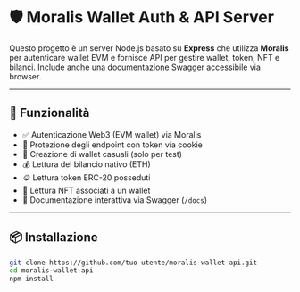 # 🛡️ Moralis Wallet Auth & API Server

Questo progetto è un server Node.js basato su **Express** che utilizza **Moralis** per autenticare wallet EVM e fornisce API per gestire wallet, token, NFT e bilanci. Include anche una documentazione Swagger accessibile via browser.

---

## 🚀 Funzionalità

- ✅ Autenticazione Web3 (EVM wallet) via Moralis
- 🔐 Protezione degli endpoint con token via cookie
- 🧪 Creazione di wallet casuali (solo per test)
- 💰 Lettura del bilancio nativo (ETH)
- 🪙 Lettura token ERC-20 posseduti
- 🎨 Lettura NFT associati a un wallet
- 📘 Documentazione interattiva via Swagger (`/docs`)

---

## 📦 Installazione

```bash
git clone https://github.com/tuo-utente/moralis-wallet-api.git
cd moralis-wallet-api
npm install
